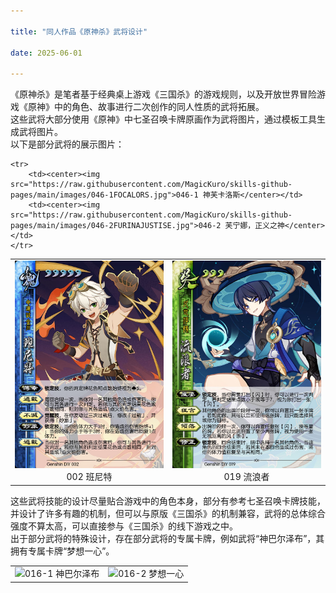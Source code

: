 ```yaml
---

title: "同人作品《原神杀》武将设计"

date: 2025-06-01

---
```


  《原神杀》是笔者基于经典桌上游戏《三国杀》的游戏规则，以及开放世界冒险游戏《原神》中的角色、故事进行二次创作的同人性质的武将拓展。<br>
  这些武将大部分使用《原神》中七圣召唤卡牌原画作为武将图片，通过模板工具生成武将图片。<br>
  以下是部分武将的展示图片：
  <table>
    <tr>
        <td><center><img src="https://raw.githubusercontent.com/MagicKuro/skills-github-pages/main/images/002BENNETT.jpg">002 班尼特</center></td>
        <td><center><img src="https://raw.githubusercontent.com/MagicKuro/skills-github-pages/main/images/019WANDERER.jpg">019 流浪者</center></td>
    </tr>

    <tr>
        <td><center><img src="https://raw.githubusercontent.com/MagicKuro/skills-github-pages/main/images/046-1FOCALORS.jpg">046-1 神芙卡洛斯</center></td>
        <td><center><img src="https://raw.githubusercontent.com/MagicKuro/skills-github-pages/main/images/046-2FURINAJUSTISE.jpg">046-2 芙宁娜，正义之神</center></td>
    </tr>
  </table>
  这些武将技能的设计尽量贴合游戏中的角色本身，部分有参考七圣召唤卡牌技能，并设计了许多有趣的机制，但可以与原版《三国杀》的机制兼容，武将的总体综合强度不算太高，可以直接参与《三国杀》的线下游戏之中。<br>
  出于部分武将的特殊设计，存在部分武将的专属卡牌，例如武将“神巴尔泽布”，其拥有专属卡牌“梦想一心”。
  <table>
    <tr>
      <td><center><img src="https://raw.githubusercontent.com/MagicKuro/skills-github-pages/main/images/016-1BEELZEBUL.jpg">016-1 神巴尔泽布</center></td>
      <td><center><img src="https://raw.githubusercontent.com/MagicKuro/skills-github-pages/main/images/016-2KANATA.png">016-2 梦想一心</center></td>
    </tr>
  </table>
  
  
